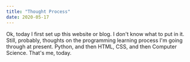 ```yaml
---
title: "Thought Process"
date: 2020-05-17
---
```


Ok, today I first set up this website or blog. I don't know what to put in it. 
Still, probably, thoughts on the programming learning process I'm going through at present. 
Python, and then HTML, CSS, and then Computer Science. That's me, today.
